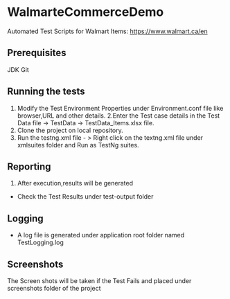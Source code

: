 # WalmarteCommerceDemo
Automated Test Scripts for Walmart Items: https://www.walmart.ca/en

## Prerequisites
JDK
Git

## Running the tests
1. Modify the Test Environment Properties under Environment.conf file like browser,URL and other details.
2.Enter the Test case details in the Test Data file  -> TestData -> TestData_Items.xlsx file.
3. Clone the project on local repository. 
3. Run the testng.xml file - > Right click on the textng.xml file under xmlsuites folder and Run as TestNg suites.

## Reporting
1. After execution,results will be generated
 - Check the Test Results under test-output folder
 
## Logging 
- A log file is generated under application root folder named TestLogging.log

## Screenshots
The Screen shots will be taken if the Test Fails and placed under screenshots folder of the project
